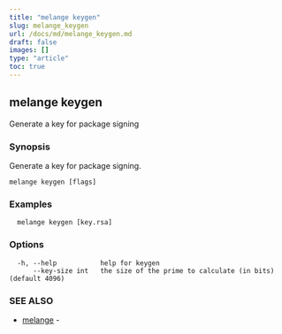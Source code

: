 ```yaml
---
title: "melange keygen"
slug: melange_keygen
url: /docs/md/melange_keygen.md
draft: false
images: []
type: "article"
toc: true
---
```

## melange keygen

Generate a key for package signing

### Synopsis

Generate a key for package signing.

```
melange keygen [flags]
```

### Examples

```
  melange keygen [key.rsa]
```

### Options

```
  -h, --help           help for keygen
      --key-size int   the size of the prime to calculate (in bits) (default 4096)
```

### SEE ALSO

* [melange](/docs/md/melange.md)	 - 

